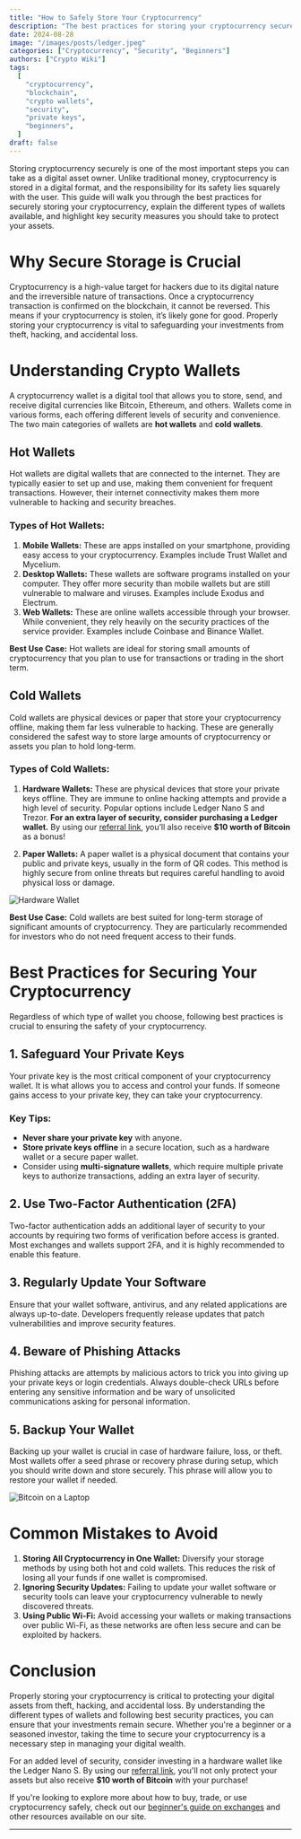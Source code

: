 ```yaml
---
title: "How to Safely Store Your Cryptocurrency"
description: "The best practices for storing your cryptocurrency securely. Discover the different types of wallets, how to protect your private keys, and avoid common security pitfalls."
date: 2024-08-28
image: "/images/posts/ledger.jpeg"
categories: ["Cryptocurrency", "Security", "Beginners"]
authors: ["Crypto Wiki"]
tags:
  [
    "cryptocurrency",
    "blockchain",
    "crypto wallets",
    "security",
    "private keys",
    "beginners",
  ]
draft: false
---
```


Storing cryptocurrency securely is one of the most important steps you can take as a digital asset owner. Unlike traditional money, cryptocurrency is stored in a digital format, and the responsibility for its safety lies squarely with the user. This guide will walk you through the best practices for securely storing your cryptocurrency, explain the different types of wallets available, and highlight key security measures you should take to protect your assets.

# Why Secure Storage is Crucial

Cryptocurrency is a high-value target for hackers due to its digital nature and the irreversible nature of transactions. Once a cryptocurrency transaction is confirmed on the blockchain, it cannot be reversed. This means if your cryptocurrency is stolen, it’s likely gone for good. Properly storing your cryptocurrency is vital to safeguarding your investments from theft, hacking, and accidental loss.

# Understanding Crypto Wallets

A cryptocurrency wallet is a digital tool that allows you to store, send, and receive digital currencies like Bitcoin, Ethereum, and others. Wallets come in various forms, each offering different levels of security and convenience. The two main categories of wallets are **hot wallets** and **cold wallets**.

## Hot Wallets

Hot wallets are digital wallets that are connected to the internet. They are typically easier to set up and use, making them convenient for frequent transactions. However, their internet connectivity makes them more vulnerable to hacking and security breaches.

### Types of Hot Wallets:

1. **Mobile Wallets:** These are apps installed on your smartphone, providing easy access to your cryptocurrency. Examples include Trust Wallet and Mycelium.
2. **Desktop Wallets:** These wallets are software programs installed on your computer. They offer more security than mobile wallets but are still vulnerable to malware and viruses. Examples include Exodus and Electrum.
3. **Web Wallets:** These are online wallets accessible through your browser. While convenient, they rely heavily on the security practices of the service provider. Examples include Coinbase and Binance Wallet.

**Best Use Case:** Hot wallets are ideal for storing small amounts of cryptocurrency that you plan to use for transactions or trading in the short term.

## Cold Wallets

Cold wallets are physical devices or paper that store your cryptocurrency offline, making them far less vulnerable to hacking. These are generally considered the safest way to store large amounts of cryptocurrency or assets you plan to hold long-term.

### Types of Cold Wallets:

1. **Hardware Wallets:** These are physical devices that store your private keys offline. They are immune to online hacking attempts and provide a high level of security. Popular options include Ledger Nano S and Trezor. **For an extra layer of security, consider purchasing a Ledger wallet.** By using our [referral link](https://shop.ledger.com/pages/referral-program?referral_code=6GTHJH7XH9QRC), you’ll also receive **$10 worth of Bitcoin** as a bonus!

2. **Paper Wallets:** A paper wallet is a physical document that contains your public and private keys, usually in the form of QR codes. This method is highly secure from online threats but requires careful handling to avoid physical loss or damage.

![Hardware Wallet](/images/posts/trading.jpg)

**Best Use Case:** Cold wallets are best suited for long-term storage of significant amounts of cryptocurrency. They are particularly recommended for investors who do not need frequent access to their funds.

# Best Practices for Securing Your Cryptocurrency

Regardless of which type of wallet you choose, following best practices is crucial to ensuring the safety of your cryptocurrency.

## 1. Safeguard Your Private Keys

Your private key is the most critical component of your cryptocurrency wallet. It is what allows you to access and control your funds. If someone gains access to your private key, they can take your cryptocurrency.

### Key Tips:

- **Never share your private key** with anyone.
- **Store private keys offline** in a secure location, such as a hardware wallet or a secure paper wallet.
- Consider using **multi-signature wallets**, which require multiple private keys to authorize transactions, adding an extra layer of security.

## 2. Use Two-Factor Authentication (2FA)

Two-factor authentication adds an additional layer of security to your accounts by requiring two forms of verification before access is granted. Most exchanges and wallets support 2FA, and it is highly recommended to enable this feature.

## 3. Regularly Update Your Software

Ensure that your wallet software, antivirus, and any related applications are always up-to-date. Developers frequently release updates that patch vulnerabilities and improve security features.

## 4. Beware of Phishing Attacks

Phishing attacks are attempts by malicious actors to trick you into giving up your private keys or login credentials. Always double-check URLs before entering any sensitive information and be wary of unsolicited communications asking for personal information.

## 5. Backup Your Wallet

Backing up your wallet is crucial in case of hardware failure, loss, or theft. Most wallets offer a seed phrase or recovery phrase during setup, which you should write down and store securely. This phrase will allow you to restore your wallet if needed.

![Bitcoin on a Laptop](/images/posts/bitcoin.jpg)

# Common Mistakes to Avoid

1. **Storing All Cryptocurrency in One Wallet:** Diversify your storage methods by using both hot and cold wallets. This reduces the risk of losing all your funds if one wallet is compromised.
2. **Ignoring Security Updates:** Failing to update your wallet software or security tools can leave your cryptocurrency vulnerable to newly discovered threats.
3. **Using Public Wi-Fi:** Avoid accessing your wallets or making transactions over public Wi-Fi, as these networks are often less secure and can be exploited by hackers.

# Conclusion

Properly storing your cryptocurrency is critical to protecting your digital assets from theft, hacking, and accidental loss. By understanding the different types of wallets and following best security practices, you can ensure that your investments remain secure. Whether you're a beginner or a seasoned investor, taking the time to secure your cryptocurrency is a necessary step in managing your digital wealth.

For an added level of security, consider investing in a hardware wallet like the Ledger Nano S. By using our [referral link](https://shop.ledger.com/pages/referral-program?referral_code=6GTHJH7XH9QRC), you'll not only protect your assets but also receive **$10 worth of Bitcoin** with your purchase!

If you're looking to explore more about how to buy, trade, or use cryptocurrency safely, check out our [beginner's guide on exchanges](/exchanges) and other resources available on our site.

---

